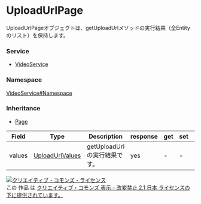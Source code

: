 

# UploadUrlPage

UploadUrlPageオブジェクトは、getUploadUrlメソッドの実行結果（全Entityのリスト）を保持します。

### Service

+ [VideoService](../../services/VideoService.md)

### Namespace

[VideoService#Namespace](../../services/VideoService.md#namespace)

### Inheritance

+ [Page](../Common/Page.md)

| Field | Type | Description | response | get | set | remove |
| ----- | ---- | ----------- | -------- | --------- | --------- | --------- |
| values | [UploadUrlValues](./UploadUrlValues.md) | getUploadUrlの実行結果です。 | yes | - | - | - | |

<a rel="license" href="http://creativecommons.org/licenses/by-nd/2.1/jp/"><img alt="クリエイティブ・コモンズ・ライセンス" style="border-width:0" src="https://i.creativecommons.org/l/by-nd/2.1/jp/88x31.png" /></a><br />この 作品 は <a rel="license" href="http://creativecommons.org/licenses/by-nd/2.1/jp/">クリエイティブ・コモンズ 表示 - 改変禁止 2.1 日本 ライセンスの下に提供されています。</a>

